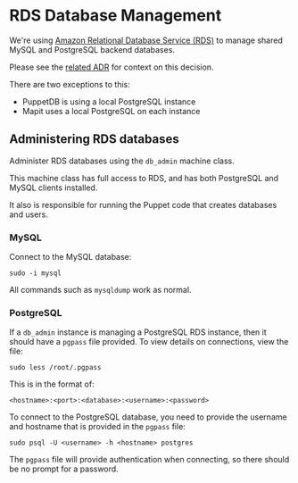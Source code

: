 # RDS Database Management

We're using [Amazon Relational Database Service (RDS)](https://aws.amazon.com/rds/) to manage shared MySQL and PostgreSQL backend databases.

Please see the [related ADR](https://github.com/alphagov/govuk-aws/blob/master/doc/architecture/decisions/0018-use-rds-instead-of-provisioned-ec2-databases.md) for context on this decision.

There are two exceptions to this:

  - PuppetDB is using a local PostgreSQL instance
  - Mapit uses a local PostgreSQL on each instance

## Administering RDS databases

Administer RDS databases using the `db_admin` machine class.

This machine class has full access to RDS, and has both PostgreSQL and MySQL clients installed.

It also is responsible for running the Puppet code that creates databases and users.

### MySQL

Connect to the MySQL database:

`sudo -i mysql`

All commands such as `mysqldump` work as normal.

### PostgreSQL

If a `db_admin` instance is managing a PostgreSQL RDS instance, then it should have a `pgpass` file provided. To view details on connections, view the file:

`sudo less /root/.pgpass`

This is in the format of:

`<hostname>:<port>:<database>:<username>:<password>`

To connect to the PostgreSQL database, you need to provide the username and hostname that is provided in the `pgpass` file:

`sudo psql -U <username> -h <hostname> postgres`

The `pgpass` file will provide authentication when connecting, so there should be no prompt for a password.
